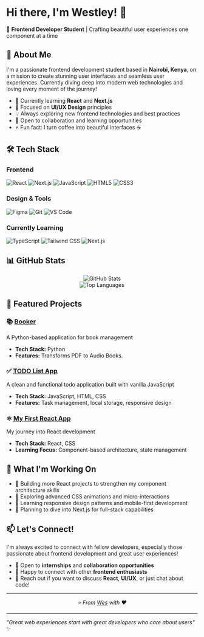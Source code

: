 # Hi there, I'm Westley! 👋

🎨 **Frontend Developer Student** | Crafting beautiful user experiences one component at a time

## 🚀 About Me

I'm a passionate frontend development student based in **Nairobi, Kenya**, on a mission to create stunning user interfaces and seamless user experiences. Currently diving deep into modern web technologies and loving every moment of the journey!

- 🌱 Currently learning **React** and **Next.js**
- 🎯 Focused on **UI/UX Design** principles
- 💡 Always exploring new frontend technologies and best practices
- 🤝 Open to collaboration and learning opportunities
- ⚡ Fun fact: I turn coffee into beautiful interfaces ☕

## 🛠️ Tech Stack

### Frontend
![React](https://img.shields.io/badge/React-20232A?style=for-the-badge&logo=react&logoColor=61DAFB)
![Next.js](https://img.shields.io/badge/Next.js-000000?style=for-the-badge&logo=next.js&logoColor=white)
![JavaScript](https://img.shields.io/badge/JavaScript-F7DF1E?style=for-the-badge&logo=javascript&logoColor=black)
![HTML5](https://img.shields.io/badge/HTML5-E34F26?style=for-the-badge&logo=html5&logoColor=white)
![CSS3](https://img.shields.io/badge/CSS3-1572B6?style=for-the-badge&logo=css3&logoColor=white)

### Design & Tools
![Figma](https://img.shields.io/badge/Figma-F24E1E?style=for-the-badge&logo=figma&logoColor=white)
![Git](https://img.shields.io/badge/Git-F05032?style=for-the-badge&logo=git&logoColor=white)
![VS Code](https://img.shields.io/badge/VS_Code-007ACC?style=for-the-badge&logo=visual-studio-code&logoColor=white)

### Currently Learning
![TypeScript](https://img.shields.io/badge/TypeScript-007ACC?style=for-the-badge&logo=typescript&logoColor=white)
![Tailwind CSS](https://img.shields.io/badge/Tailwind_CSS-38B2AC?style=for-the-badge&logo=tailwind-css&logoColor=white)
![Next.js](https://img.shields.io/badge/Next.js-000000?style=for-the-badge&logo=next.js&logoColor=white)


## 📊 GitHub Stats

<div align="center">
  <img src="https://github-readme-stats.vercel.app/api?username=WestLee95&show_icons=true&theme=tokyonight&hide_border=true" alt="GitHub Stats" />
</div>

<div align="center">
  <img src="https://github-readme-stats.vercel.app/api/top-langs/?username=WestLee95&layout=compact&theme=tokyonight&hide_border=true" alt="Top Languages" />
</div>

## 🎯 Featured Projects

### 📚 [Booker](https://github.com/WestLee95/Booker)
A Python-based application for book management
- **Tech Stack:** Python
- **Features:** Transforms PDF to Audio Books.

### ✅ [TODO List App](https://github.com/WestLee95/TODO_list)
A clean and functional todo application built with vanilla JavaScript
- **Tech Stack:** JavaScript, HTML, CSS
- **Features:** Task management, local storage, responsive design

### ⚛️ [My First React App](https://github.com/WestLee95/First_React_App)
My journey into React development
- **Tech Stack:** React, CSS
- **Learning Focus:** Component-based architecture, state management

## 🌟 What I'm Working On

- 🔨 Building more React projects to strengthen my component architecture skills
- 🎨 Exploring advanced CSS animations and micro-interactions
- 📱 Learning responsive design patterns and mobile-first development
- 🚀 Planning to dive into Next.js for full-stack capabilities

## 📫 Let's Connect!

I'm always excited to connect with fellow developers, especially those passionate about frontend development and great user experiences!

- 💼 Open to **internships** and **collaboration opportunities**
- 🤝 Happy to connect with other **frontend enthusiasts**
- 📧 Reach out if you want to discuss **React**, **UI/UX**, or just chat about code!

---

<div align="center">
  <i>⭐ From <a href="https://github.com/WestLee95">Wes</a> with ❤️</i>
</div>

---

*"Great web experiences start with great developers who care about users"* ✨
